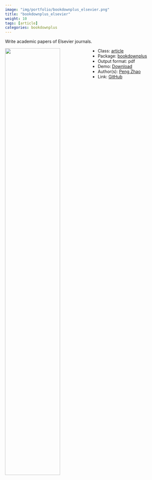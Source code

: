 ```yaml
---
image: "img/portfolio/bookdownplus_elsevier.png"
title: "bookdownplus_elsevier"
weight: 10
tags: [article]
categories: bookdownplus
---
```


Write academic papers of Elsevier journals.

<!--more-->

<p><a href="../../img/portfolio/bookdownplus_elsevier.png"><img class = "jf-image-shadow" src="../../img/portfolio/bookdownplus_elsevier.png" width="60%"  align="left"></a></p>

- Class: [article](../../tags/article)
- Package: [bookdownplus](bookdownplus)
- Output format: pdf
- Demo: [Download](https://pzhaonet.github.io/bookdownplus/inst2/elsevier/showcase/elsevier.pdf)
- Author(s): [Peng Zhao](https://pzhao.org)
- Link: [GitHub](https://github.com/pzhaonet/bookdownplus)


